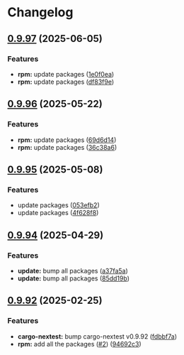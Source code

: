 # Changelog

## [0.9.97](https://github.com/joshuachp/packages/compare/cargo-nextest-v0.9.96...cargo-nextest-v0.9.97) (2025-06-05)


### Features

* **rpm:** update packages ([1e0f0ea](https://github.com/joshuachp/packages/commit/1e0f0ea15b92d3dcd99aa77bc4e71885340308cf))
* **rpm:** update packages ([df83f9e](https://github.com/joshuachp/packages/commit/df83f9ed9ecf594499dfcdc3fd4e96c1bd5fe3f3))

## [0.9.96](https://github.com/joshuachp/packages/compare/cargo-nextest-v0.9.95...cargo-nextest-v0.9.96) (2025-05-22)


### Features

* **rpm:** update packages ([69d6d14](https://github.com/joshuachp/packages/commit/69d6d1419060e93f019cc3d412702c85d58e6a2f))
* **rpm:** update packages ([36c38a6](https://github.com/joshuachp/packages/commit/36c38a6b07a9bf44a65c43a1199c6e364ce13ce6))

## [0.9.95](https://github.com/joshuachp/packages/compare/cargo-nextest-v0.9.94...cargo-nextest-v0.9.95) (2025-05-08)


### Features

* update packages ([053efb2](https://github.com/joshuachp/packages/commit/053efb265c61d1fe9b733158c6314f6f4e10af95))
* update packages ([4f628f8](https://github.com/joshuachp/packages/commit/4f628f85afb1e46b547b90ee7928562a8fa2aecf))

## [0.9.94](https://github.com/joshuachp/packages/compare/cargo-nextest-v0.9.92...cargo-nextest-v0.9.94) (2025-04-29)


### Features

* **update:** bump all packages ([a37fa5a](https://github.com/joshuachp/packages/commit/a37fa5a29fb355c979c9898fff0ecbdf3269dc93))
* **update:** bump all packages ([85dd19b](https://github.com/joshuachp/packages/commit/85dd19bcb73c06ab7027eda46747b5896b090cf9))

## [0.9.92](https://github.com/joshuachp/packages/compare/cargo-nextest-v0.9.92...cargo-nextest-v0.9.92) (2025-02-25)


### Features

* **cargo-nextest:** bump cargo-nextest v0.9.92 ([fdbbf7a](https://github.com/joshuachp/packages/commit/fdbbf7af0c582b06c7fd0eb0199dd6fec1adeb7d))
* **rpm:** add all the packages ([#2](https://github.com/joshuachp/packages/issues/2)) ([94692c3](https://github.com/joshuachp/packages/commit/94692c3e51d56c0cd6b247db63361bc7d5bc2532))
